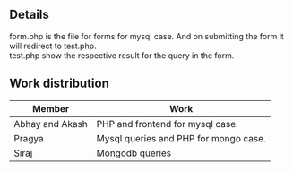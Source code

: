 ## Details
form.php is the file for forms for mysql case. And on submitting the form it will redirect to test.php. <br>
test.php show the respective result for the query in the form.
## Work distribution
| Member | Work |
|--|--|
|Abhay  and Akash| PHP and frontend for mysql case.|
| Pragya | Mysql queries and PHP for mongo case. |
| Siraj | Mongodb queries |
